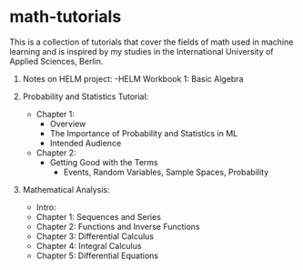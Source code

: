 # math-tutorials
This is a collection of tutorials that cover the fields of math used in machine learning and is inspired by my studies in the International University of Applied Sciences, Berlin.

1) Notes on HELM project:
   -HELM Workbook 1: Basic Algebra

3) Probability and Statistics Tutorial:
   - Chapter 1:
      - Overview
      - The Importance of Probability and Statistics in ML
      - Intended Audience
   - Chapter 2:
      - Getting Good with the Terms
        - Events, Random Variables, Sample Spaces, Probability

4) Mathematical Analysis:
   - Intro:
   - Chapter 1: Sequences and Series
   - Chapter 2: Functions and Inverse Functions
   - Chapter 3: Differential Calculus
   - Chapter 4: Integral Calculus
   - Chapter 5: Differential Equations
   
